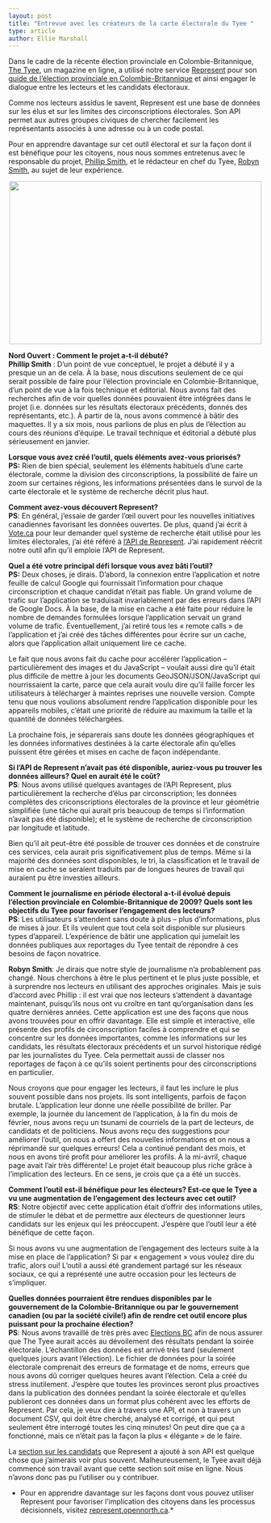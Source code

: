 ```yaml
---
layout: post
title: "Entrevue avec les créateurs de la carte électorale du Tyee "
type: article
author: Ellie Marshall
---
```

Dans le cadre de la récente élection provinciale en Colombie-Britannique, [The Tyee](http://www.thetyee.ca), un magazine en ligne, a utilisé notre service [Represent](http://represent.opennorth.ca) pour son [guide de l’élection provinciale en Colombie-Britannique](http://election.thetyee.ca/) et ainsi engager le dialogue entre les lecteurs et les candidats électoraux. 

Comme nos lecteurs assidus le savent, Represent est une base de données sur les élus et sur les limites des circonscriptions électorales. Son API permet aux autres groupes civiques de chercher facilement les représentants associés à une adresse ou à un code postal.

Pour en apprendre davantage sur cet outil électoral et sur la façon dont il est bénéfique pour les citoyens, nous nous sommes entretenus avec le responsable du projet, [Phillip Smith](http://www.phillipadsmith.com/), et le rédacteur en chef du Tyee, [Robyn Smith](http://thetyee.ca/Bios/Robyn_Smith/), au sujet de leur expérience. 

<p style="text-align: center;"><img src="/img/blog/2013-06-20-the-tyee-map.jpg" width="500" height="322" alt="" title="Example of a slider scale"></p>  

**Nord Ouvert : Comment le projet a-t-il débuté?**<br>
**Phillip Smith** : D’un point de vue conceptuel, le projet a débuté il y a presque un an de cela. À la base, nous discutions seulement de ce qui serait possible de faire pour l’élection provinciale en Colombie-Britannique, d’un point de vue à la fois technique et éditorial. Nous avons fait des recherches afin de voir quelles données pouvaient être intégrées dans le projet (i.e. données sur les résultats électoraux précédents, donnés des représentants, etc.). À partir de là, nous avons commencé à bâtir des maquettes. Il y a six mois, nous parlions de plus en plus de l’élection au cours des réunions d’équipe. Le travail technique et éditorial a débuté plus sérieusement en janvier. 


**Lorsque vous avez créé l’outil, quels éléments avez-vous priorisés?**<br>
**PS:** Rien de bien spécial, seulement les éléments habituels d’une carte électorale, comme la division des circonscriptions, la possibilité de faire un zoom sur certaines régions, les informations présentées dans le survol de la carte électorale et le système de recherche décrit plus haut.


**Comment avez-vous découvert Represent?**<br>
**PS**: En général, j’essaie de garder l’œil ouvert pour les nouvelles initiatives canadiennes favorisant les données ouvertes. De plus, quand j’ai écrit à [Vote.ca](http://www.vote.ca) pour leur demander quel système de recherche était utilisé pour les limites électorales, j’ai été référé à [l’API de Represent](http://represent.opennorth.ca/API). J’ai rapidement réécrit notre outil afin qu’il emploie l’API de Represent. 

**Quel a été votre principal défi lorsque vous avez bâti l’outil?**<br>
**PS:** Deux choses, je dirais. D’abord, la connexion entre l’application et notre feuille de calcul Google qui fournissait l’information pour chaque circonscription et chaque candidat n’était pas fiable. Un grand volume de trafic sur l’application se traduisait invariablement par des erreurs dans l’API de Google Docs. À la base, de la mise en cache a été faite pour réduire le nombre de demandes formulées lorsque l’application servait un grand volume de trafic. Éventuellement, j’ai retiré tous les « remote calls » de l’application et j’ai créé des tâches différentes pour écrire sur un cache, alors que l’application allait uniquement lire ce cache. 


Le fait que nous avons fait du cache pour accélérer l’application – particulièrement des images et du JavaScript – voulait aussi dire qu’il était plus difficile de mettre à jour les documents GeoJSON/JSON/JavaScript qui nourrissaient la carte, parce que cela aurait voulu dire qu’il faille forcer les utilisateurs à télécharger à maintes reprises une nouvelle version. Compte tenu que nous voulions absolument rendre l’application disponible pour les appareils mobiles, c’était une priorité de réduire au maximum la taille et la quantité de données téléchargées. 

La prochaine fois, je séparerais sans doute les données géographiques et les données informatives destinées à la carte électorale afin qu’elles puissent être gérées et mises en cache de façon indépendante. 

**Si l’API de Represent n’avait pas été disponible, auriez-vous pu trouver les données ailleurs? Quel en aurait été le coût?**<br>
**PS**: Nous avons utilisé quelques avantages de l’API Represent, plus particulièrement la recherche d’élus par circonscription; les données complètes des criconscriptions électorales de la province et leur géométrie simplifiée (une tâche qui aurait pris beaucoup de temps si l’information n’avait pas été disponible); et le système de recherche de circonscription par longitude et latitude. 


Bien qu’il ait peut-être été possible de trouver ces données et de construire ces services, cela aurait pris significativement plus de temps. Même si la majorité des données sont disponibles, le tri, la classification et le travail de mise en cache se seraient traduits par de longues heures de travail qui auraient pu être investies ailleurs. 

**Comment le journalisme en période électoral a-t-il évolué depuis l’élection provinciale en Colombie-Britannique de 2009? Quels sont les objectifs du Tyee pour favoriser l’engagement des lecteurs?** <br>
**PS**: Les utilisateurs s’attendent sans doute à plus – plus d’informations, plus de mises à jour. Et ils veulent que tout cela soit disponible sur plusieurs types d’appareil. L’expérience de bâtir une application qui jumelait les données publiques aux reportages du Tyee tentait de répondre à ces besoins de façon novatrice. 

**Robyn Smith**: Je dirais que notre style de journalisme n’a probablement pas changé. Nous cherchons à être le plus pertinent et le plus juste possible, et à surprendre nos lecteurs en utilisant des approches originales. Mais je suis d’accord avec Phillip : il est vrai que nos lecteurs s’attendent à davantage maintenant, puisqu’ils nous ont vu croître en tant qu’organisation dans les quatre dernières années. Cette application est une des façons que nous avons trouvées pour en offrir davantage. Elle est simple et interactive, elle présente des profils de circonscription faciles à comprendre et qui se concentre sur les données importantes, comme les informations sur les candidats, les résultats électoraux précédents et un survol historique rédigé par les journalistes du Tyee. Cela permettait aussi de classer nos reportages de façon à ce qu’ils soient pertinents pour des circonscriptions en particulier. 

Nous croyons que pour engager les lecteurs, il faut les inclure le plus souvent possible dans nos projets. Ils sont intelligents, parfois de façon brutale. L’application leur donne une réelle possibilité de briller. Par exemple, la journée du lancement de l’application, à la fin du mois de février, nous avons reçu un tsunami de courriels de la part de lecteurs, de candidats et de politiciens. Nous avons reçu des suggestions pour améliorer l’outil, on nous a offert des nouvelles informations et on nous a réprimandé sur quelques erreurs! Cela a continué pendant des mois, et nous en avons tiré profit pour améliorer les profils. À la mi-avril, chaque page avait l’air très différente! Le projet était beaucoup plus riche grâce à l’implication des lecteurs. En ce sens, je crois que ça a été un succès. 


**Comment l’outil est-il bénéfique pour les électeurs? Est-ce que le Tyee a vu une augmentation de l’engagement des lecteurs avec cet outil?**<br>
**RS**: Notre objectif avec cette application était d’offrir des informations utiles, de stimuler le débat et de permettre aux électeurs de questionner leurs candidats sur les enjeux qui les préoccupent. J’espère que l’outil leur a été bénéfique de cette façon.

Si nous avons vu une augmentation de l’engagement des lecteurs suite à la mise en place de l’application? Si par « engagement » vous voulez dire du trafic, alors oui! L’outil a aussi été grandement partagé sur les réseaux sociaux, ce qui a représenté une autre occasion pour les lecteurs de s’impliquer.

**Quelles données pourraient être rendues disponibles par le gouvernement de la Colombie-Britannique ou par le gouvernement canadien (ou par la société civile!) afin de rendre cet outil encore plus puissant pour la prochaine élection?**<br>
**PS**: Nous avons travaillé de très près avec [Elections BC](http://www.elections.bc.ca/) afin de nous assurer que The Tyee aurait accès au dévoilement des résultats pendant la soirée électorale. L’échantillon des données est arrivé très tard (seulement quelques jours avant l’élection). Le fichier de données pour la soirée électorale comprenait des erreurs de formatage et de noms, erreurs que nous avons dû corriger quelques heures avant l’élection. Cela a créé du stress inutilement. J’espère que toutes les provinces seront plus proactives dans la publication des données pendant la soirée électorale et qu’elles publieront ces données dans un format plus cohérent avec les efforts de Represent. Par cela, je veux dire à travers une API, et non à travers un document CSV, qui doit être cherché, analysé et corrigé, et qui peut seulement être interrogé toutes les cinq minutes! On peut dire que ça a fonctionné, mais ce n’était pas la façon la plus « élégante » de le faire.


La [section sur les candidats](http://represent.opennorth.ca/api/#election) que Represent a ajouté à son API est quelque chose que j’aimerais voir plus souvent. Malheureusement, le Tyee avait déjà commencé son travail avant que cette section soit mise en ligne. Nous n’avons donc pas pu l’utiliser ou y contribuer. 


* Pour en apprendre davantage sur les façons dont vous pouvez utiliser Represent pour favoriser l’implication des citoyens dans les processus décisionnels, visitez [represent.opennorth.ca](http://represent.opennorth.ca).*
